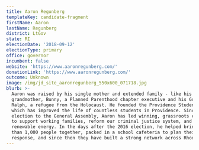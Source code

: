 ```yaml
---
title: Aaron Regunberg
templateKey: candidate-fragment
firstName: Aaron
lastName: Regunberg
district: LtGov
state: RI
electionDate: '2018-09-12'
electionType: primary
office: governor
incumbent: false
website: 'https://www.aaronregunberg.com/'
donationLink: 'https://www.aaronregunberg.com/'
outcome: Unknown
image: /img/jd_site_aaronregunberg_550x600_071718.jpg
blurb: >-
  Aaron was raised by his single mother and extended family - like his
  grandmother, Bunny, a Planned Parenthood chapter executive and his Grandfather
  Ralph, a refugee from the Holocaust. He founded the Providence Student Union,
  which has improved the life of countless students in Providence. Since his
  election to the General Assembly, Aaron has led winning, grassroots campaigns
  to support working families, reform our criminal justice system, and expand
  renewable energy. In the days after the 2016 election, he helped bring more
  than 1,000 people together, packed in a school cafeteria to plan their state's
  response, and since then they have built a strong network across Rhode Island.
---
```


